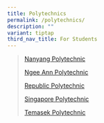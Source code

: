 ```yaml
---
title: Polytechnics
permalink: /polytechnics/
description: ""
variant: tiptap
third_nav_title: For Students
---
```

<blockquote>
<p><a href="https://www.nyp.edu.sg/" rel="noopener noreferrer nofollow" target="_blank">Nanyang Polytechnic</a>
</p>
<p><a href="https://www.np.edu.sg/" rel="noopener noreferrer nofollow" target="_blank">Ngee Ann Polytechnic</a>
</p>
<p><a href="https://www.rp.edu.sg/" rel="noopener noreferrer nofollow" target="_blank">Republic Polytechnic</a>
</p>
<p><a href="https://www.sp.edu.sg/" rel="noopener noreferrer nofollow" target="_blank">Singapore Polytechnic</a>
</p>
<p><a href="https://www.tp.edu.sg/eae/" rel="noopener noreferrer nofollow" target="_blank">Temasek Polytechnic</a>
</p>
</blockquote>
<p></p>